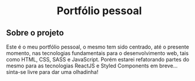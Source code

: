 <h1 align="center">Portfólio pessoal</h1>

<h2>Sobre o projeto</h2> 

Este é o meu portfólio pessoal, o mesmo tem sido centrado, até o presente momento, nas tecnologias fundamentais para o desenvolvimento web, tais como HTML, CSS, SASS e JavaScript. Porém estarei refatorando partes do mesmo para as tecnologias ReactJS e Styled Components em breve... sinta-se livre para dar uma olhadinha!



